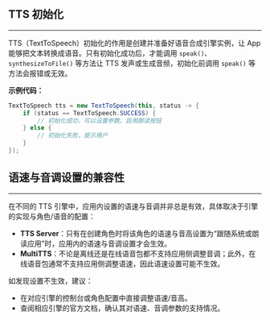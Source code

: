 ## TTS 初始化

---

TTS（TextToSpeech）初始化的作用是创建并准备好语音合成引擎实例，让 App 能够把文本转换成语音。只有初始化成功后，才能调用 `speak()`、`synthesizeToFile()` 等方法让 TTS 发声或生成音频，初始化前调用 `speak()` 等方法会报错或无效。  

**示例代码：**  

```java
TextToSpeech tts = new TextToSpeech(this, status -> {
    if (status == TextToSpeech.SUCCESS) {
        // 初始化成功，可以设置参数、启用朗读按钮
    } else {
        // 初始化失败，提示用户
    }
});
```

## 语速与音调设置的兼容性

---

在不同的 TTS 引擎中，应用内设置的语速与音调并非总是有效，具体取决于引擎的实现与角色/语音的配置：

- **TTS Server**：只有在创建角色时将该角色的语速与音高设置为“跟随系统或朗读应用”时，应用内的语速与音调设置才会生效。
- **MultiTTS**：不论是离线还是在线语音包都不支持应用侧调整音调；此外，在线语音包通常不支持应用侧调整语速，因此语速设置可能不生效。

如发现设置不生效，建议：

- 在对应引擎的控制台或角色配置中直接调整语速/音高。
- 查阅相应引擎的官方文档，确认其对语速、音调参数的支持情况。